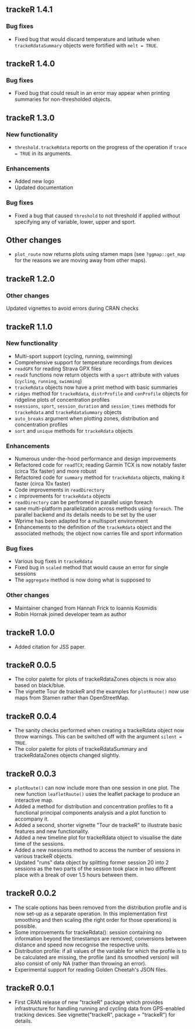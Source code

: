 ## trackeR 1.4.1
### Bug fixes
* Fixed bug that would discard temperature and latitude when `trackeRdataSummary` objects were fortified with `melt = TRUE`.

## trackeR 1.4.0

### Bug fixes
* Fixed bug that could result in an error may appear when printing summaries for non-thresholded objects.

## trackeR 1.3.0

### New functionality
* `threshold.trackeRdata` reports on the progress of the operation if `trace = TRUE` in its arguments.

### Enhancements
* Added new logo
* Updated documentation

### Bug fixes
* Fixed a bug that caused `threshold` to not threshold if applied without specifying any of variable, lower, upper and sport.

## Other changes
* `plot_route` now returns plots using stamen maps (see `?ggmap::get_map` for the reasons we are moving away from other maps).

## trackeR 1.2.0

### Other changes
Updated vignettes to avoid errors during CRAN checks

## trackeR 1.1.0

### New functionality
* Multi-sport support (cycling, running, swimming)
* Comprehensive support for temperature recordings from devices
* `readGPX` for reading Strava GPX files
* `readX` functions now return objects with a `sport` attribute with values (`cycling`, `running`, `swimming`)
* `trackeRdata` objects now have a print method with basic summaries
* `ridges` method for `trackeRdata`, `distrProfile` and `conProfile` objects for ridgeline plots of concentration profiles
* `nsessions`, `sport`, `session_duration` and `session_times` methods for `trackeRdata` and `trackeRdataSummary` objects
* `auto_breaks` argument when plotting zones, distribution and concentration profiles
* `sort` and `unique` methods for `trackeRdata` objects

### Enhancements
* Numerous under-the-hood performance and design improvements
* Refactored code for `readTCX`; reading Garmin TCX is now notably faster (circa 15x faster) and more robust
* Refactored code for `summary` method for `trackeRdata` objects, making it faster (circa 10x faster)
* Code improvements in `readDirectory`
* `c` improvements for `trackeRdata` objects
* `readDirectory` can be perfromed in parallel usign foreach
* sane multi-platform parallelization across methods using `foreach`. The parallel backend and its details needs to be set by the user
* Wprime has been adapted for a multisport environment
* Enhancements to the definition of the `trackeRdata` object and the associated methods; the object now carries file and sport information

### Bug fixes
* Various bug fixes in `trackeRdata`
* Fixed bug in `scaled` method that would cause an error for single sessions
* The `aggregate` method is now doing what is supposed to

### Other changes
* Maintainer changed from Hannah Frick to Ioannis Kosmidis
* Robin Hornak joined developer team as author


## trackeR 1.0.0
* Added citation for JSS paper.

## trackeR 0.0.5

* The color palette for plots of trackeRdataZones objects is now also based on black/blue.
* The vignette Tour de trackeR and the examples for `plotRoute()` now use maps from Stamen rather than OpenStreetMap.

## trackeR 0.0.4

* The sanity checks performed when creating a trackeRdata object now throw warnings. This can be switched off with the argument `silent = TRUE`.
* The color palette for plots of trackeRdataSummary and trackeRdataZones objects changed slightly.

## trackeR 0.0.3
* `plotRoute()` can now include more than one session in one plot. The
  new function `leafletRoute()` uses the leaflet package to produce an
  interactive map.
* Added a method for distribution and concentration profiles to fit a functional principal components analysis and a plot function to accompany it.
* Added a second, shorter vignette "Tour de trackeR" to illustrate basic features and new functionality.
* Added a new timeline plot for trackeRdata object to visualise the date time of the sessions.
* Added a new nsessions method to access the number of sessions in various trackeR objects.
* Updated "runs" data object by splitting former session 20 into 2 sessions as the two parts of the session took place in two different place with a break of over 1.5 hours between them.


## trackeR 0.0.2
* The scale options has been removed from the distribution profile and is now set-up as a separate operation. In this implementation first smoothing and then scaling (the right order for those operations) is possible.
* Some improvements for trackeRdata(): session containing no information beyond the timestamps are removed; conversions between distance and speed now recognise the respective units.
* Distribution profile: if all values of the variable for which the profile is to be calculated are missing, the profile (and its smoothed version) will also consist of only NA (rather than throwing an error).
* Experimental support for reading Golden Cheetah's JSON files.

## trackeR 0.0.1

* First CRAN release of new "trackeR" package which provides
  infrastructure for handling running and cycling data from
  GPS-enabled tracking devices. See vignette("trackeR", package =
  "trackeR") for details.
